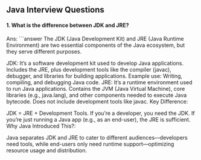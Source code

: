 ## Java Interview Questions  

#### 1. What is the difference between JDK and JRE?  
Ans: ```answer
The JDK (Java Development Kit) and JRE (Java Runtime Environment) are two essential components of the Java ecosystem, but they serve different purposes.

JDK:
It’s a software development kit used to develop Java applications.
Includes the JRE, plus development tools like the compiler (javac), debugger, and libraries for building applications.
Example use: Writing, compiling, and debugging Java code.
JRE:
It’s a runtime environment used to run Java applications.
Contains the JVM (Java Virtual Machine), core libraries (e.g., java.lang), and other components needed to execute Java bytecode.
Does not include development tools like javac.
Key Difference:

JDK = JRE + Development Tools.
If you’re a developer, you need the JDK. If you’re just running a Java app (e.g., as an end-user), the JRE is sufficient.
Why Java Introduced This?:

Java separates JDK and JRE to cater to different audiences—developers need tools, while end-users only need runtime support—optimizing resource usage and distribution.
```